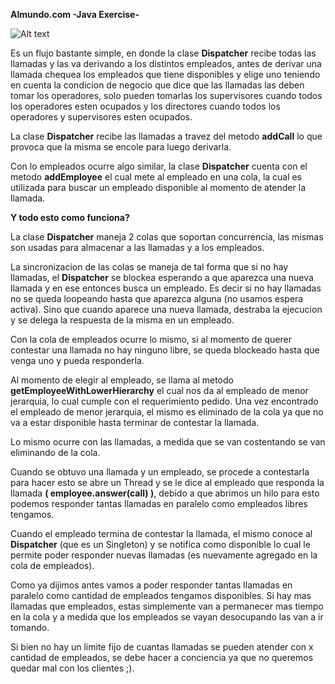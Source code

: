 **Almundo.com -Java Exercise-**

![Alt text](relative/path/to/modelado.jpg?raw=true "Modelado")

Es un flujo bastante simple, en donde la clase **Dispatcher** recibe todas las llamadas y las va derivando a los distintos empleados, antes de derivar una llamada chequea los empleados que tiene disponibles y elige uno teniendo en cuenta la condicion de negocio que dice que las llamadas las deben tomar los operadores, solo pueden tomarlas los supervisores cuando todos los operadores esten ocupados y los directores cuando todos los operadores y supervisores esten ocupados.

La clase **Dispatcher** recibe las llamadas a travez del metodo **addCall** lo que provoca que la misma se encole para luego derivarla.

Con lo empleados ocurre algo similar, la clase **Dispatcher** cuenta con el metodo **addEmployee** el cual mete al empleado en una cola, la cual es utilizada para buscar un empleado disponible al momento de atender la llamada.

**Y todo esto como funciona?**

La clase **Dispatcher** maneja 2 colas que soportan concurrencia, las mismas son usadas para almacenar a las llamadas y a los empleados.

La sincronizacion de las colas se maneja de tal forma que si no hay llamadas, el **Dispatcher** se blockea esperando a que aparezca una nueva llamada y en ese entonces busca un empleado. Es decir si no hay llamadas no se queda loopeando hasta que aparezca alguna (no usamos espera activa). Sino que cuando aparece una nueva llamada, destraba la ejecucion y se delega la respuesta de la misma en un empleado.

Con la cola de empleados ocurre lo mismo, si al momento de querer contestar una llamada no hay ninguno libre, se queda blockeado hasta que venga uno y pueda responderla.

Al momento de elegir al empleado, se llama al metodo **getEmployeeWithLowerHierarchy** el cual nos da al empleado de menor jerarquia, lo cual cumple con el requerimiento pedido. Una vez encontrado el empleado de menor jerarquia, el mismo es eliminado de la cola ya que no va a estar disponible hasta terminar de contestar la llamada.

Lo mismo ocurre con las llamadas, a medida que se van costentando se van eliminando de la cola.

Cuando se obtuvo una llamada y un empleado, se procede a contestarla para hacer esto se abre un Thread y se le dice al empleado que responda la llamada **( employee.answer(call) )**, debido a que abrimos un hilo para esto podemos responder tantas llamadas en paralelo como empleados libres tengamos.

Cuando el empleado termina de contestar la llamada, el mismo conoce al **Dispatcher** (que es un Singleton) y se notifica como disponible lo cual le permite poder responder nuevas llamadas (es nuevamente agregado en la cola de empleados).

Como ya dijimos antes vamos a poder responder tantas llamadas en paralelo como cantidad de empleados tengamos disponibles. Si hay mas llamadas que empleados, estas simplemente van a permanecer mas tiempo en la cola y a medida que los empleados se vayan desocupando las van a ir tomando.

Si bien no hay un limite fijo de cuantas llamadas se pueden atender con x cantidad de empleados, se debe hacer a conciencia ya que no queremos quedar mal con los clientes ;).